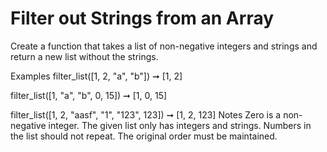 # Filter out Strings from an Array

Create a function that takes a list of non-negative integers and strings and return a new list without the strings.

Examples
filter_list([1, 2, "a", "b"]) ➞ [1, 2]

filter_list([1, "a", "b", 0, 15]) ➞ [1, 0, 15]

filter_list([1, 2, "aasf", "1", "123", 123]) ➞ [1, 2, 123]
Notes
Zero is a non-negative integer.
The given list only has integers and strings.
Numbers in the list should not repeat.
The original order must be maintained.

